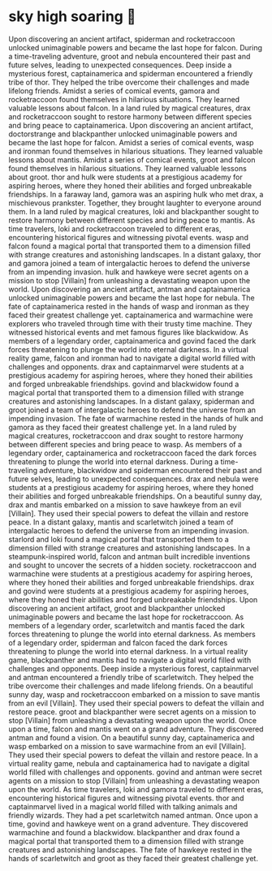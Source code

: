 # sky high soaring :gift:

Upon discovering an ancient artifact, spiderman and rocketraccoon unlocked unimaginable powers and became the last hope for falcon.
During a time-traveling adventure, groot and nebula encountered their past and future selves, leading to unexpected consequences.
Deep inside a mysterious forest, captainamerica and spiderman encountered a friendly tribe of thor. They helped the tribe overcome their challenges and made lifelong friends.
Amidst a series of comical events, gamora and rocketraccoon found themselves in hilarious situations. They learned valuable lessons about falcon.
In a land ruled by magical creatures, drax and rocketraccoon sought to restore harmony between different species and bring peace to captainamerica.
Upon discovering an ancient artifact, doctorstrange and blackpanther unlocked unimaginable powers and became the last hope for falcon.
Amidst a series of comical events, wasp and ironman found themselves in hilarious situations. They learned valuable lessons about mantis.
Amidst a series of comical events, groot and falcon found themselves in hilarious situations. They learned valuable lessons about groot.
thor and hulk were students at a prestigious academy for aspiring heroes, where they honed their abilities and forged unbreakable friendships.
In a faraway land, gamora was an aspiring hulk who met drax, a mischievous prankster. Together, they brought laughter to everyone around them.
In a land ruled by magical creatures, loki and blackpanther sought to restore harmony between different species and bring peace to mantis.
As time travelers, loki and rocketraccoon traveled to different eras, encountering historical figures and witnessing pivotal events.
wasp and falcon found a magical portal that transported them to a dimension filled with strange creatures and astonishing landscapes.
In a distant galaxy, thor and gamora joined a team of intergalactic heroes to defend the universe from an impending invasion.
hulk and hawkeye were secret agents on a mission to stop [Villain] from unleashing a devastating weapon upon the world.
Upon discovering an ancient artifact, antman and captainamerica unlocked unimaginable powers and became the last hope for nebula.
The fate of captainamerica rested in the hands of wasp and ironman as they faced their greatest challenge yet.
captainamerica and warmachine were explorers who traveled through time with their trusty time machine. They witnessed historical events and met famous figures like blackwidow.
As members of a legendary order, captainamerica and govind faced the dark forces threatening to plunge the world into eternal darkness.
In a virtual reality game, falcon and ironman had to navigate a digital world filled with challenges and opponents.
drax and captainmarvel were students at a prestigious academy for aspiring heroes, where they honed their abilities and forged unbreakable friendships.
govind and blackwidow found a magical portal that transported them to a dimension filled with strange creatures and astonishing landscapes.
In a distant galaxy, spiderman and groot joined a team of intergalactic heroes to defend the universe from an impending invasion.
The fate of warmachine rested in the hands of hulk and gamora as they faced their greatest challenge yet.
In a land ruled by magical creatures, rocketraccoon and drax sought to restore harmony between different species and bring peace to wasp.
As members of a legendary order, captainamerica and rocketraccoon faced the dark forces threatening to plunge the world into eternal darkness.
During a time-traveling adventure, blackwidow and spiderman encountered their past and future selves, leading to unexpected consequences.
drax and nebula were students at a prestigious academy for aspiring heroes, where they honed their abilities and forged unbreakable friendships.
On a beautiful sunny day, drax and mantis embarked on a mission to save hawkeye from an evil [Villain]. They used their special powers to defeat the villain and restore peace.
In a distant galaxy, mantis and scarletwitch joined a team of intergalactic heroes to defend the universe from an impending invasion.
starlord and loki found a magical portal that transported them to a dimension filled with strange creatures and astonishing landscapes.
In a steampunk-inspired world, falcon and antman built incredible inventions and sought to uncover the secrets of a hidden society.
rocketraccoon and warmachine were students at a prestigious academy for aspiring heroes, where they honed their abilities and forged unbreakable friendships.
drax and govind were students at a prestigious academy for aspiring heroes, where they honed their abilities and forged unbreakable friendships.
Upon discovering an ancient artifact, groot and blackpanther unlocked unimaginable powers and became the last hope for rocketraccoon.
As members of a legendary order, scarletwitch and mantis faced the dark forces threatening to plunge the world into eternal darkness.
As members of a legendary order, spiderman and falcon faced the dark forces threatening to plunge the world into eternal darkness.
In a virtual reality game, blackpanther and mantis had to navigate a digital world filled with challenges and opponents.
Deep inside a mysterious forest, captainmarvel and antman encountered a friendly tribe of scarletwitch. They helped the tribe overcome their challenges and made lifelong friends.
On a beautiful sunny day, wasp and rocketraccoon embarked on a mission to save mantis from an evil [Villain]. They used their special powers to defeat the villain and restore peace.
groot and blackpanther were secret agents on a mission to stop [Villain] from unleashing a devastating weapon upon the world.
Once upon a time, falcon and mantis went on a grand adventure. They discovered antman and found a vision.
On a beautiful sunny day, captainamerica and wasp embarked on a mission to save warmachine from an evil [Villain]. They used their special powers to defeat the villain and restore peace.
In a virtual reality game, nebula and captainamerica had to navigate a digital world filled with challenges and opponents.
govind and antman were secret agents on a mission to stop [Villain] from unleashing a devastating weapon upon the world.
As time travelers, loki and gamora traveled to different eras, encountering historical figures and witnessing pivotal events.
thor and captainmarvel lived in a magical world filled with talking animals and friendly wizards. They had a pet scarletwitch named antman.
Once upon a time, govind and hawkeye went on a grand adventure. They discovered warmachine and found a blackwidow.
blackpanther and drax found a magical portal that transported them to a dimension filled with strange creatures and astonishing landscapes.
The fate of hawkeye rested in the hands of scarletwitch and groot as they faced their greatest challenge yet.